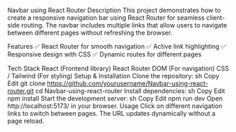 Navbar using React Router
Description
This project demonstrates how to create a responsive navigation bar using React Router for seamless client-side routing. The navbar includes multiple links that allow users to navigate between different pages without refreshing the browser.

Features
✅ React Router for smooth navigation
✅ Active link highlighting
✅ Responsive design with CSS
✅ Dynamic routes for different pages

Tech Stack
React (Frontend library)
React Router DOM (For navigation)
CSS / Tailwind (For styling)
Setup & Installation
Clone the repository:
sh
Copy
Edit
git clone https://github.com/yourusername/Navbar-using-react-router.git
cd Navbar-using-react-router
Install dependencies:
sh
Copy
Edit
npm install
Start the development server:
sh
Copy
Edit
npm run dev
Open http://localhost:5173/ in your browser.
Usage
Click on different navigation links to switch between pages.
The URL updates dynamically without a page reload.

